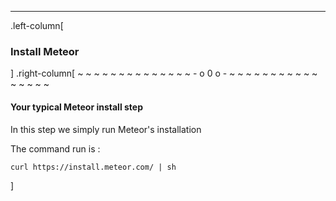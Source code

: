 ---
.left-column[
  ### Install Meteor
]
.right-column[
~ ~ ~ ~ ~ ~ ~ ~ ~ ~ ~ ~ ~ ~ - o 0 o - ~ ~ ~ ~ ~ ~ ~ ~ ~ ~ ~ ~ ~ ~ ~ ~

#### Your typical Meteor install step

In this step we simply run Meteor's installation

The command run is :

```terminal
curl https://install.meteor.com/ | sh
```


<!-- -->]
